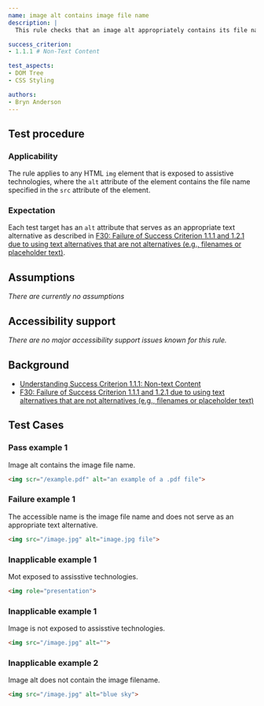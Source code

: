 ```yaml
---
name: image alt contains image file name
description: |
  This rule checks that an image alt appropriately contains its file name.

success_criterion:
- 1.1.1 # Non-Text Content

test_aspects:
- DOM Tree
- CSS Styling

authors:
- Bryn Anderson
---
```


## Test procedure

### Applicability
The rule applies to any HTML `img` element that is exposed to assistive technologies, where the `alt` attribute of the element contains the file name specified in the `src` attribute of the element.

### Expectation
Each test target has an `alt` attribute that serves as an appropriate text alternative as described in [F30: Failure of Success Criterion 1.1.1 and 1.2.1 due to using text alternatives that are not alternatives (e.g., filenames or placeholder text)](https://www.w3.org/TR/WCAG20-TECHS/F30.html).

## Assumptions

*There are currently no assumptions*

## Accessibility support

 *There are no major accessibility support issues known for this rule.*

## Background

- [Understanding Success Criterion 1.1.1: Non-text Content](https://www.w3.org/WAI/WCAG21/Understanding/non-text-content.html)
- [F30: Failure of Success Criterion 1.1.1 and 1.2.1 due to using text alternatives that are not alternatives (e.g., filenames or placeholder text)](https://www.w3.org/TR/2016/NOTE-WCAG20-TECHS-20161007/F30)

## Test Cases

### Pass example 1

Image alt contains the image file name.

```html
<img scr="/example.pdf" alt="an example of a .pdf file">
```

### Failure example 1

The accessible name is the image file name and does not serve as an appropriate text alternative.

```html
<img src="/image.jpg" alt="image.jpg file">
```

### Inapplicable example 1

Mot exposed to assisstive technologies.

```html
<img role="presentation">
```
### Inapplicable example 1

Image is not exposed to assisstive technologies.

```html
<img src="/image.jpg" alt="">

```
### Inapplicable example 2

Image alt does not contain the image filename.

```html
<img src="/image.jpg" alt="blue sky">
```

